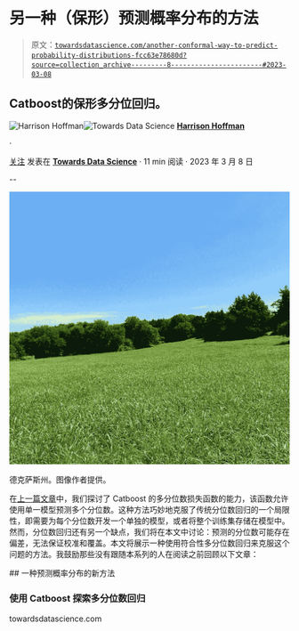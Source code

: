 # 另一种（保形）预测概率分布的方法

> 原文：[`towardsdatascience.com/another-conformal-way-to-predict-probability-distributions-fcc63e78680d?source=collection_archive---------8-----------------------#2023-03-08`](https://towardsdatascience.com/another-conformal-way-to-predict-probability-distributions-fcc63e78680d?source=collection_archive---------8-----------------------#2023-03-08)

## **Catboost**的**保形多分位回归**。

[](https://harrisonfhoffman.medium.com/?source=post_page-----fcc63e78680d--------------------------------)![Harrison Hoffman](https://harrisonfhoffman.medium.com/?source=post_page-----fcc63e78680d--------------------------------)[](https://towardsdatascience.com/?source=post_page-----fcc63e78680d--------------------------------)![Towards Data Science](https://towardsdatascience.com/?source=post_page-----fcc63e78680d--------------------------------) [**Harrison Hoffman**](https://harrisonfhoffman.medium.com/?source=post_page-----fcc63e78680d--------------------------------)

·

[关注](https://medium.com/m/signin?actionUrl=https%3A%2F%2Fmedium.com%2F_%2Fsubscribe%2Fuser%2F38889d0801d0&operation=register&redirect=https%3A%2F%2Ftowardsdatascience.com%2Fanother-conformal-way-to-predict-probability-distributions-fcc63e78680d&user=Harrison+Hoffman&userId=38889d0801d0&source=post_page-38889d0801d0----fcc63e78680d---------------------post_header-----------) 发表在 [**Towards Data Science**](https://towardsdatascience.com/?source=post_page-----fcc63e78680d--------------------------------) · 11 min 阅读 · 2023 年 3 月 8 日[](https://medium.com/m/signin?actionUrl=https%3A%2F%2Fmedium.com%2F_%2Fvote%2Ftowards-data-science%2Ffcc63e78680d&operation=register&redirect=https%3A%2F%2Ftowardsdatascience.com%2Fanother-conformal-way-to-predict-probability-distributions-fcc63e78680d&user=Harrison+Hoffman&userId=38889d0801d0&source=-----fcc63e78680d---------------------clap_footer-----------)

--

[](https://medium.com/m/signin?actionUrl=https%3A%2F%2Fmedium.com%2F_%2Fbookmark%2Fp%2Ffcc63e78680d&operation=register&redirect=https%3A%2F%2Ftowardsdatascience.com%2Fanother-conformal-way-to-predict-probability-distributions-fcc63e78680d&source=-----fcc63e78680d---------------------bookmark_footer-----------)![](img/01cf92583ef3188b5333a9ebc8b32e34.png)

德克萨斯州。图像作者提供。

在[上一篇文章](https://medium.com/towards-data-science/a-new-way-to-predict-probability-distributions-e7258349f464)中，我们探讨了 Catboost 的多分位数损失函数的能力，该函数允许使用单一模型预测多个分位数。这种方法巧妙地克服了传统分位数回归的一个局限性，即需要为每个分位数开发一个单独的模型，或者将整个训练集存储在模型中。然而，分位数回归还有另一个缺点，我们将在本文中讨论：预测的分位数可能存在偏差，无法保证校准和覆盖。本文将展示一种使用符合性多分位数回归来克服这个问题的方法。我鼓励那些没有跟随本系列的人在阅读之前回顾以下文章：

[](/a-new-way-to-predict-probability-distributions-e7258349f464?source=post_page-----fcc63e78680d--------------------------------) ## 一种预测概率分布的新方法

### 使用 Catboost 探索多分位数回归

towardsdatascience.com
